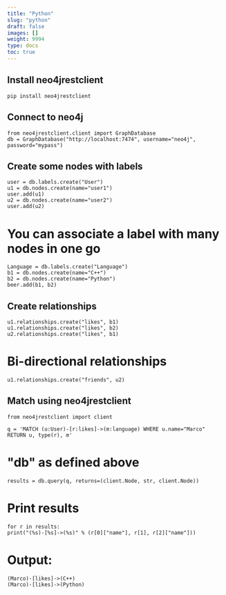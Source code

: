 ```yaml
---
title: "Python"
slug: "python"
draft: false
images: []
weight: 9994
type: docs
toc: true
---
```


## Install neo4jrestclient
    pip install neo4jrestclient

## Connect to neo4j
    from neo4jrestclient.client import GraphDatabase
    db = GraphDatabase("http://localhost:7474", username="neo4j", password="mypass")

## Create some nodes with labels
    user = db.labels.create("User")
    u1 = db.nodes.create(name="user1")
    user.add(u1)
    u2 = db.nodes.create(name="user2")
    user.add(u2)
    
# You can associate a label with many nodes in one go
    Language = db.labels.create("Language")
    b1 = db.nodes.create(name="C++")
    b2 = db.nodes.create(name="Python")
    beer.add(b1, b2)

## Create relationships
    u1.relationships.create("likes", b1)
    u1.relationships.create("likes", b2)
    u2.relationships.create("likes", b1)
# Bi-directional relationships
    u1.relationships.create("friends", u2)

## Match using neo4jrestclient
    from neo4jrestclient import client

    q = 'MATCH (u:User)-[r:likes]->(m:language) WHERE u.name="Marco" RETURN u, type(r), m'
# "db" as defined above
    results = db.query(q, returns=(client.Node, str, client.Node))
# Print results
    for r in results:
    print("(%s)-[%s]->(%s)" % (r[0]["name"], r[1], r[2]["name"]))
# Output:
    (Marco)-[likes]->(C++)
    (Marco)-[likes]->(Python)

